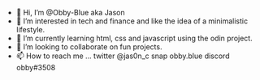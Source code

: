 - 👋 Hi, I’m @Obby-Blue aka Jason
- 👀 I’m interested in tech and finance and like the idea of a minimalistic lifestyle. 
- 🌱 I’m currently learning html, css and javascript using the odin project.
- 💞️ I’m looking to collaborate on fun projects.
- 📫 How to reach me ... twitter @jas0n_c snap obby.blue discord obby#3508

<!---
Obby-Blue/Obby-Blue is a ✨ special ✨ repository because its `README.md` (this file) appears on your GitHub profile.
You can click the Preview link to take a look at your changes.
--->
